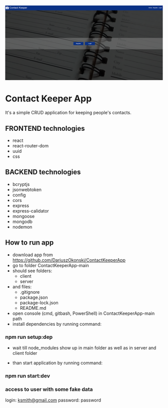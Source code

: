![image](client/public/gitImg/main.png)

# Contact Keeper App

It's a simple CRUD application for keeping people's contacts.

## FRONTEND technologies

- react
- react-router-dom
- uuid
- css

## BACKEND technologies

- bcryptjs
- jsonwebtoken
- config
- cors
- express
- express-calidator
- mongoose
- mongodb
- nodemon

## How to run app

- download app from https://github.com/DariuszOkonski/ContactKeeperApp
- go to folder ContactKeeperApp-main
- should see folders:
  - client
  - server
- and files:
  - .gitignore
  - package.json
  - package-lock.json
  - README.md
- open console (cmd, gitbash, PowerShell) in ContactKeeperApp-main path
- install dependencies by running command:

### npm run setup:dep

- wait till node_modules show up in main folder as well as in server and client folder

- than start application by running command:

### npm run start:dev

### access to user with some fake data

login: ksmith@gmail.com
password: password
